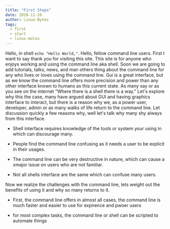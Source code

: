 ```yaml
---
title: "First Steps"
date: 2018-11-26
author: Linux-Bytes
tags: 
  - first
  - start
  - linux-moles
---
```


Hello, in shell `echo "Hello World,"`. Hello, fellow command line users. First I want to say thank you for visiting this site. This site is for anyone who enjoys working and using the command line aka shell. Soon we are going to add tutorials, talks, news, and man others thing about the command line for any who lives or loves using the command line. Gui is a great interface, but as we know the command line offers more precision and power than any other interface known to humans as this current state. As many say or as you see on the internet "Where there is a shell there is a way." Let's explore why this the case, many have argued about GUI and having graphics interface to interact, but there is a reason why we, as a power user, developer, admin or as many walks of life return to the command line. Let discussion quickly a few reasons why, well let's talk why many shy always from this interface.

- Shell interface requires knowledge of the tools or system your using in which can discourage many.

- People find the command line confusing as it needs a user to be explicit in their usages.

- The command line can be very destructive in nature, which can cause a xmajor issue on users who are not familiar.

- Not all shells interface are the same which can confuse many users.

Now we realize the challenges with the command line, lets weight out the benefits of using it and why so many returns to it.

- First, the command line offers in almost all cases, the command line is much faster and easier to use for expirence and pwoer users

- for most complex tasks, the command line or shell can be scripted to automate things
